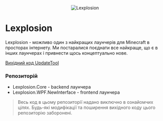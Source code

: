 <p align="center">
<img alt="Lexplosion" src="https://github.com/user-attachments/assets/582dc21c-7ffa-41ad-8e05-b07b86295024" />
</p>


# Lexplosion

Lexplosion - можливо один з найкращих лаунчерів для Minecraft в просторах інтернету. Ми постаралися поєднати все найкраще, що є в інших лаунчерах і привнести щось концептуально нове.

[Вихідний код UpdateTool](https://github.com/NightWorldTeam/Lexplosion-UpdateTool)

### Репозиторій
- Lexplosion.Core - backend лаунчера
- Lexplosion.WPF.NewInterface - frontend лаунчера

> Весь код в цьому репозиторії надано виключно в ознайомчих цілях.
Будь-які модифікації та поширення вихідного коду цього репозиторію заборонені.